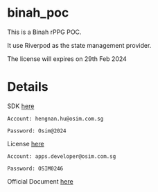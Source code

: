 # binah_poc

This is a Binah rPPG POC.

It use Riverpod as the state management provider.

The license will expires on 29th Feb 2024

# Details
SDK [here](https://binahai.sharefile.com/dashboard)

```
Account: hengnan.hu@osim.com.sg

Password: Osim@2024
```

License [here](https://licensing-portal.binah.ai/me/licenses)

```
Account: apps.developer@osim.com.sg

Password: OSIM0246
```

Official Document [here](https://developer.binah.ai/flutter/5.2/)
